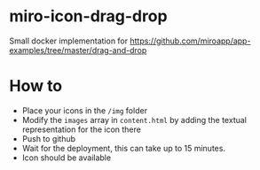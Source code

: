 # miro-icon-drag-drop

Small docker implementation for https://github.com/miroapp/app-examples/tree/master/drag-and-drop

# How to

* Place your icons in the `/img` folder
* Modify the `images` array in `content.html` by adding the textual representation for the icon there
* Push to github
* Wait for the deployment, this can take up to 15 minutes.
* Icon should be available